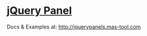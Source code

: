 # [jQuery Panel](http://jquerypanels.mas-tool.com)

Docs & Examples at: http://jquerypanels.mas-tool.com